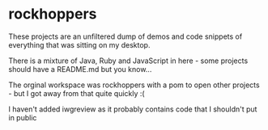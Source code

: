 rockhoppers
===========

These projects are an unfiltered dump of demos and code snippets of everything that was sitting on my desktop.

There is a mixture of Java, Ruby and JavaScript in here - some projects should have a README.md but you know...

The orginal workspace was rockhoppers with a pom to open other projects - but I got away from that quite quickly :(

I haven't added iwgreview as it probably contains code that I shouldn't put in public
